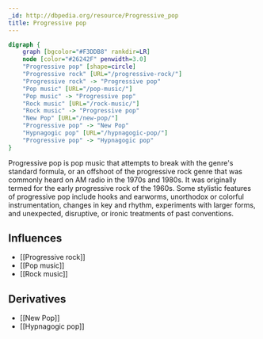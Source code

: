 ```yaml
---
_id: http://dbpedia.org/resource/Progressive_pop
title: Progressive pop
---
```


```dot
digraph {
	graph [bgcolor="#F3DDB8" rankdir=LR]
	node [color="#26242F" penwidth=3.0]
	"Progressive pop" [shape=circle]
	"Progressive rock" [URL="/progressive-rock/"]
	"Progressive rock" -> "Progressive pop"
	"Pop music" [URL="/pop-music/"]
	"Pop music" -> "Progressive pop"
	"Rock music" [URL="/rock-music/"]
	"Rock music" -> "Progressive pop"
	"New Pop" [URL="/new-pop/"]
	"Progressive pop" -> "New Pop"
	"Hypnagogic pop" [URL="/hypnagogic-pop/"]
	"Progressive pop" -> "Hypnagogic pop"
}
```

Progressive pop is pop music that attempts to break with the genre's standard formula, or an offshoot of the progressive rock genre that was commonly heard on AM radio in the 1970s and 1980s. It was originally termed for the early progressive rock of the 1960s. Some stylistic features of progressive pop include hooks and earworms, unorthodox or colorful instrumentation, changes in key and rhythm, experiments with larger forms, and unexpected, disruptive, or ironic treatments of past conventions.

## Influences
- [[Progressive rock]]
- [[Pop music]]
- [[Rock music]]

## Derivatives
- [[New Pop]]
- [[Hypnagogic pop]]
